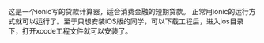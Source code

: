 这是一个ionic写的贷款计算器，适合消费金融的短期贷款。   正常用ionic的运行方式就可以运行了。至于只想安装iOS版的同学，可以下载工程后，进入ios目录下，打开xcode工程文件就可以安装了。

